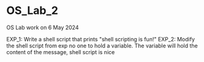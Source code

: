 # OS_Lab_2
OS Lab work on 6 May 2024


EXP_1: Write a shell script that prints "shell scripting is fun!"
EXP_2: Modify the shell script from exp no one to hold a variable. The variable will hold the content of the message, shell script is nice
